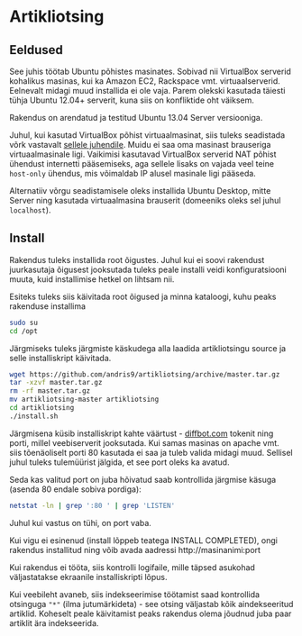 # Artikliotsing

## Eeldused

See juhis töötab Ubuntu põhistes masinates. Sobivad nii VirtualBox serverid kohalikus masinas, kui ka Amazon EC2, Rackspace vmt. virtuaalserverid. Eelnevalt midagi muud installida ei ole vaja. Parem olekski kasutada täiesti tühja Ubuntu 12.04+ serverit, kuna siis on konfliktide oht väiksem.

Rakendus on arendatud ja testitud Ubuntu 13.04 Server versiooniga.

Juhul, kui kasutad VirtualBox põhist virtuaalmasinat, siis tuleks seadistada võrk vastavalt [sellele juhendile](http://christophermaier.name/blog/2010/09/01/host-only-networking-with-virtualbox). Muidu ei saa oma masinast brauseriga virtuaalmasinale ligi. Vaikimisi kasutavad VirtualBox serverid NAT põhist ühendust internetti pääsemiseks, aga sellele lisaks on vajada veel teine `host-only` ühendus, mis võimaldab IP alusel masinale ligi pääseda.

Alternatiiv võrgu seadistamisele oleks installida Ubuntu Desktop, mitte Server ning kasutada virtuaalmasina brauserit (domeeniks oleks sel juhul `localhost`).

## Install

Rakendus tuleks installida root õigustes. Juhul kui ei soovi rakendust juurkasutaja õigusest jooksutada tuleks peale installi veidi konfiguratsiooni muuta, kuid installimise hetkel on lihtsam nii.

Esiteks tuleks siis käivitada root õigused ja minna kataloogi, kuhu peaks rakenduse installima

```bash
sudo su
cd /opt
```

Järgmiseks tuleks järgmiste käskudega alla laadida artikliotsingu source ja selle installiskript käivitada.

```bash
wget https://github.com/andris9/artikliotsing/archive/master.tar.gz
tar -xzvf master.tar.gz
rm -rf master.tar.gz
mv artikliotsing-master artikliotsing
cd artikliotsing
./install.sh
```

Järgmisena küsib installiskript kahte väärtust - [diffbot.com](http://diffbot.com) tokenit ning porti, millel veebiserverit jooksutada. Kui samas masinas on apache vmt. siis tõenäoliselt porti 80 kasutada ei saa ja tuleb valida midagi muud. Sellisel juhul tuleks tulemüürist jälgida, et see port oleks ka avatud.

Seda kas valitud port on juba hõivatud saab kontrollida järgmise käsuga (asenda 80 endale sobiva pordiga):

```bash
netstat -ln | grep ':80 ' | grep 'LISTEN'
```

Juhul kui vastus on tühi, on port vaba.

Kui vigu ei esinenud (install lõppeb teatega INSTALL COMPLETED), ongi rakendus installitud ning võib avada aadressi http://masinanimi:port

Kui rakendus ei tööta, siis kontrolli logifaile, mille täpsed asukohad väljastatakse ekraanile installiskripti lõpus.

Kui veebileht avaneb, siis indekseerimise töötamist saad kontrollida otsinguga `"*"` (ilma jutumärkideta) - see otsing väljastab kõik aindekseeritud artiklid. Koheselt peale käivitamist peaks rakendus olema jõudnud juba paar artiklit ära indekseerida.
